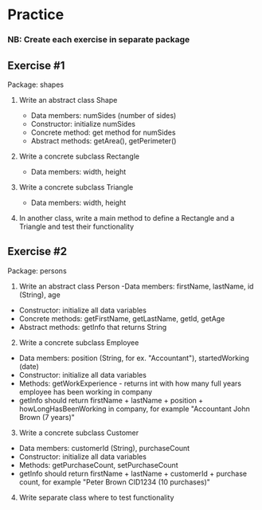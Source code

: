 # Practice

### NB: Create each exercise in separate package

## Exercise #1

Package: shapes
1) Write an abstract class Shape
   - Data members: numSides (number of sides)
   - Constructor: initialize numSides
   - Concrete method: get method for numSides
   - Abstract methods: getArea(), getPerimeter()

2) Write a concrete subclass Rectangle
   - Data members: width, height
3) Write a concrete subclass Triangle
   - Data members: width, height
4) In another class, write a main method to define a Rectangle and a Triangle and test their functionality

## Exercise #2

Package: persons
1) Write an abstract class Person
-Data members: firstName, lastName, id (String), age
- Constructor: initialize all data variables
- Concrete methods: getFirstName, getLastName, getId, getAge
- Abstract methods: getInfo that returns String
2) Write a concrete subclass Employee
- Data members: position (String, for ex. "Accountant"), startedWorking (date)
- Constructor: initialize all data variables
- Methods: getWorkExperience - returns int with how many full years employee has been working in company
- getInfo should return firstName + lastName + position + howLongHasBeenWorking in company, for example "Accountant John Brown (7 years)"
3) Write a concrete subclass Customer
- Data members: customerId (String), purchaseCount
- Constructor: initialize all data variables
- Methods: getPurchaseCount, setPurchaseCount
- getInfo should return firstName + lastName + customerId + purchase count, for example "Peter Brown CID1234 (10 purchases)"
4) Write separate class where to test functionality

